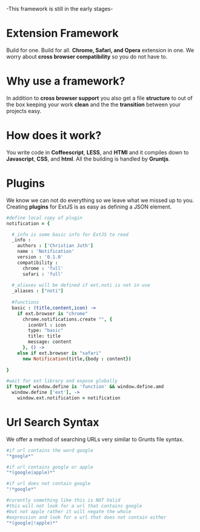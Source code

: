 
-This framework is still in the early stages-

Extension Framework
============
Build for one. Build for all. **Chrome, Safari, and Opera** extension in one.  We worry about **cross browser compatibility** so you do not have to.

Why use a framework?
============
In addition to **cross browser support** you also get a file **structure** to out of the box keeping your work **clean** and the the **transition** between your projects easy.


How does it work?
=============
You write code in **Coffeescript**, **LESS**, and **HTMl** and it compiles down to **Javascript**, **CSS**, and **html**.  All the building is handled by **Gruntjs**.

Plugins
=============
We know we can not do everything so we leave what we missed up to you. Creating **plugins** for ExtJS is as easy as defining a JSON element.

```coffeescript
#define local copy of plugin
notification = {

  #_info is some basic info for ExtJS to read
  _info :
    authors : ['Christian Juth']
    name : 'Notification'
    version : '0.1.0'
    compatibility :
      chrome : 'full'
      safari : 'full'
  
  #_aliases will be defined if ext.noti is not in use
  _aliases : ["noti"]
  
  #functions
  basic : (title,content,icon) ->
    if ext.browser is "chrome"
      chrome.notifications.create "", {
        iconUrl : icon
        type: "basic"
        title: title
        message: content
      }, () ->
    else if ext.browser is "safari"
      new Notification(title,{body : content})
      
}

#wait for ext library and expose globally
if typeof window.define is 'function' && window.define.amd
  window.define ['ext'], ->
    window.ext.notification = notification
```

Url Search Syntax
============
We offer a method of searching URLs very similar to Grunts file syntax.

```coffeescript
#if url contains the word google
"*google*"

#if url contains google or apple
"*(google|apple)*"

#if url does not contain google
"!*google*"

#curently something like this is NOT Valid
#this will not look for a url that contains google
#but not apple rather it will negate the whole
#expression and look for a url that does not contain either
"*(google|!apple)*"
```
